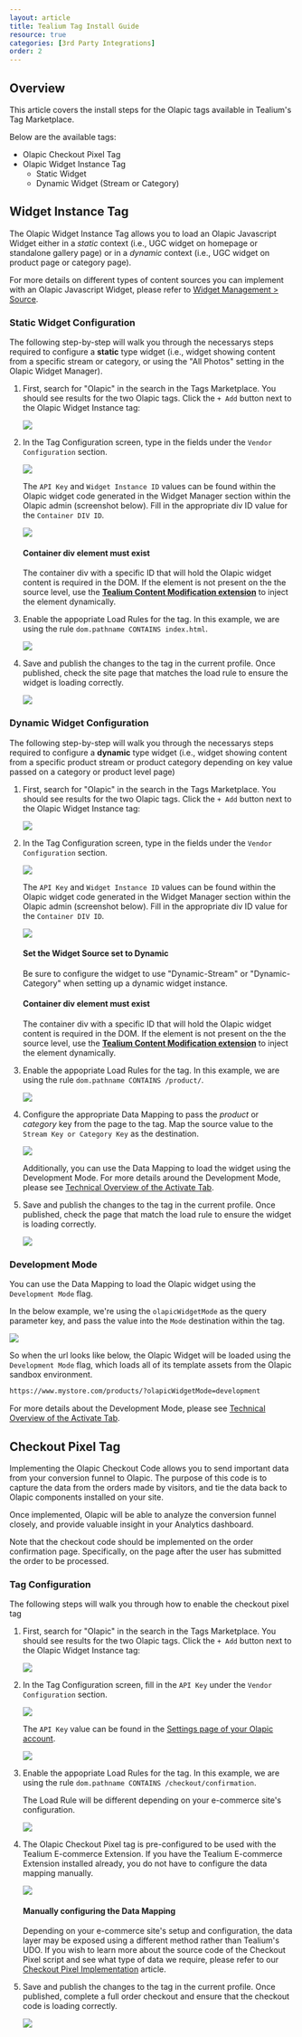 ```yaml
---
layout: article
title: Tealium Tag Install Guide
resource: true
categories: [3rd Party Integrations]
order: 2
---
```


## Overview
This article covers the install steps for the Olapic tags available in Tealium's Tag Marketplace.

Below are the available tags:

* Olapic Checkout Pixel Tag
* Olapic Widget Instance Tag
  * Static Widget
  * Dynamic Widget (Stream or Category)

## Widget Instance Tag

The Olapic Widget Instance Tag allows you to load an Olapic Javascript Widget either in a *static* context (i.e., UGC widget on homepage or standalone gallery page) or in a *dynamic* context (i.e., UGC widget on product page or category page). 

For more details on different types of content sources you can implement with an Olapic Javascript Widget, please refer to [Widget Management > Source](https://olapic1.zendesk.com/hc/en-us/articles/201605174-Widget-Management-Source#-widget-management-source).

### Static Widget Configuration

The following step-by-step will walk you through the necessarys steps required to configure a **static** type widget (i.e., widget showing content from a specific stream or category, or using the "All Photos" setting in the Olapic Widget Manager).

1. First, search for "Olapic" in the search in the Tags Marketplace. You should see results for the two Olapic tags. Click the `+ Add` button next to the Olapic Widget Instance tag:

    ![](../img/tealium-tag-search.png)

2. In the Tag Configuration screen, type in the fields under the `Vendor Configuration` section. 

    ![](../img/tealium-tag-widget-config.png)

    The `API Key` and `Widget Instance ID` values can be found within the Olapic widget code generated in the Widget Manager section within the Olapic admin (screenshot below). Fill in the appropriate div ID value for the `Container DIV ID`.

    ![](../img/tealium-tag-widget-instance.png)

    <div class="bs-callout bs-callout-warning">
      <h4>Container div element must exist</h4>
      The container div with a specific ID that will hold the Olapic widget content is required in the DOM. If the element is not present on the the source level, use the <a href="https://community.tealiumiq.com/t5/iQ-Tag-Management/Content-Modification-Extension/ta-p/12194>"><strong>Tealium Content Modification extension</strong></a> to inject the element dynamically.
    </div>

3. Enable the appopriate Load Rules for the tag. In this example, we are using the rule `dom.pathname CONTAINS index.html`.

    ![](../img/tealium-tag-widget-loadrules.png)

4. Save and publish the changes to the tag in the current profile. Once published, check the site page that matches the load rule to ensure the widget is loading correctly.

    ![](../img/tealium-tag-widget-homepage.png)

### Dynamic Widget Configuration

The following step-by-step will walk you through the necessarys steps required to configure a **dynamic** type widget (i.e., widget showing content from a specific product stream or product category depending on key value passed on a category or product level page)

1. First, search for "Olapic" in the search in the Tags Marketplace. You should see results for the two Olapic tags. Click the `+ Add` button next to the Olapic Widget Instance tag:

    ![](../img/tealium-tag-search.png)

2. In the Tag Configuration screen, type in the fields under the `Vendor Configuration` section. 

    ![](../img/tealium-tag-widget-config.png)

    The `API Key` and `Widget Instance ID` values can be found within the Olapic widget code generated in the Widget Manager section within the Olapic admin (screenshot below). Fill in the appropriate div ID value for the `Container DIV ID`.

    ![](../img/tealium-tag-widget-instance-dynamic.png)

    <div class="bs-callout bs-callout-warning">
      <h4>Set the Widget Source set to Dynamic</h4>
      Be sure to configure the widget to use "Dynamic-Stream" or "Dynamic-Category" when setting up a dynamic widget instance.
    </div>

    <div class="bs-callout bs-callout-warning">
      <h4>Container div element must exist</h4>
      The container div with a specific ID that will hold the Olapic widget content is required in the DOM. If the element is not present on the the source level, use the <a href="https://community.tealiumiq.com/t5/iQ-Tag-Management/Content-Modification-Extension/ta-p/12194>"><strong>Tealium Content Modification extension</strong></a> to inject the element dynamically.
    </div>

3. Enable the appopriate Load Rules for the tag. In this example, we are using the rule `dom.pathname CONTAINS /product/`.

    ![](../img/tealium-tag-widget-loadrules-dynamic.png)

4. Configure the appropriate Data Mapping to pass the *product* or *category* key from the page to the tag. Map the source value to the `Stream Key or Category Key` as the destination.

    ![](../img/tealium-tag-widget-data-mapping-dynamic.png)

    Additionally, you can use the Data Mapping to load the widget using the Development Mode. For more details around the Development Mode, please see [Technical Overview of the Activate Tab](https://olapic1.zendesk.com/hc/en-us/articles/218238663-Technical-Overview-of-the-Activate-Tab#Development-Mode).

5. Save and publish the changes to the tag in the current profile. Once published, check the page that match the load rule to ensure the widget is loading correctly.

    ![](../img/tealium-tag-widget-homepage.png)

### Development Mode
You can use the Data Mapping to load the Olapic widget using the `Development Mode` flag. 

In the below example, we're using the `olapicWidgetMode` as the query parameter key, and pass the value into the `Mode` destination within the tag. 

![](../img/tealium-tag-widget-data-mapping.png)

So when the url looks like below, the Olapic Widget will be loaded using the `Development Mode` flag, which loads all of its template assets from the Olapic sandbox environment.

```sh
https://www.mystore.com/products/?olapicWidgetMode=development
```

For more details about the Development Mode, please see [Technical Overview of the Activate Tab](https://olapic1.zendesk.com/hc/en-us/articles/218238663-Technical-Overview-of-the-Activate-Tab#Development-Mode).

## Checkout Pixel Tag

Implementing the Olapic Checkout Code allows you to send important data from your conversion funnel to Olapic. The purpose of this code is to capture the data from the orders made by visitors, and tie the data back to Olapic components installed on your site.

Once implemented, Olapic will be able to analyze the conversion funnel closely, and provide valuable insight in your Analytics dashboard.

Note that the checkout code should be implemented on the order confirmation page. Specifically, on the page after the user has submitted the order to be processed.

### Tag Configuration

The following steps will walk you through how to enable the checkout pixel tag

1. First, search for "Olapic" in the search in the Tags Marketplace. You should see results for the two Olapic tags. Click the `+ Add` button next to the Olapic Widget Instance tag:

    ![](../img/tealium-tag-search.png)

2. In the Tag Configuration screen, fill in the `API Key` under the `Vendor Configuration` section. 

    ![](../img/tealium-tag-checkout-config.png)

    The `API Key` value can be found in the [Settings page of your Olapic account](https://www.photorank.me/admin/settings#accountbasics).

    ![](../img/tealium-tag-checkout-apikey.png)

3. Enable the appopriate Load Rules for the tag. In this example, we are using the rule `dom.pathname CONTAINS /checkout/confirmation`. 

    The Load Rule will be different depending on your e-commerce site's configuration.

    ![](../img/tealium-tag-checkout-loadrules.png)

4. The Olapic Checkout Pixel tag is pre-configured to be used with the Tealium E-commerce Extension. If you have the Tealium E-commerce Extension installed already, you do not have to configure the data mapping manually.

    ![](../img/tealium-tag-checkout-data-mapping.png)

    <div class="bs-callout bs-callout-info">
      <h4>Manually configuring the Data Mapping</h4>
      Depending on your e-commerce site's setup and configuration, the data layer may be exposed using a different method rather than Tealium's UDO. If you wish to learn more about the source code of the Checkout Pixel script and see what type of data we require, please refer to our <a href="../checkout-pixel-implementation-v2-public.html#instructions">Checkout Pixel Implementation</a> article.
    </div>

5. Save and publish the changes to the tag in the current profile. Once published, complete a full order checkout and ensure that the checkout code is loading correctly.

    ![](../img/tealium-tag-widget-homepage.png)
